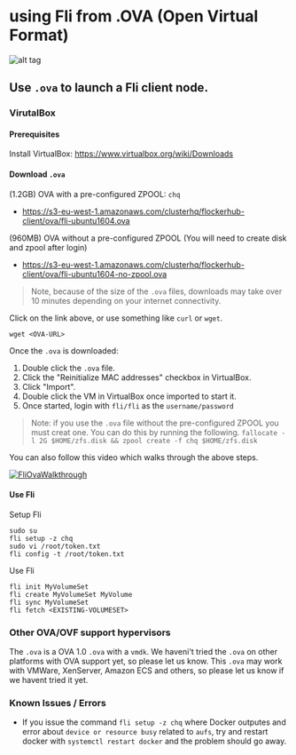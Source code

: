 # using Fli from .OVA (Open Virtual Format)

![alt tag](http://i.imgur.com/mByy4H6.jpg)

## Use `.ova` to launch a Fli client node.

### VirutalBox

#### Prerequisites

Install VirtualBox: https://www.virtualbox.org/wiki/Downloads

#### Download `.ova`

(1.2GB) OVA with a pre-configured ZPOOL: `chq`
 - https://s3-eu-west-1.amazonaws.com/clusterhq/flockerhub-client/ova/fli-ubuntu1604.ova

(960MB) OVA without a pre-configured ZPOOL (You will need to create disk and zpool after login)
 - https://s3-eu-west-1.amazonaws.com/clusterhq/flockerhub-client/ova/fli-ubuntu1604-no-zpool.ova

> Note, because of the size of the `.ova` files, downloads may take over 10 minutes depending on your internet connectivity.

Click on the link above, or use something like `curl` or `wget`.
```
wget <OVA-URL>
```

Once the `.ova` is downloaded:

1. Double click the `.ova` file.
2. Click the "Reinitialize MAC addresses" checkbox in VirtualBox.
3. Click "Import".
4. Double click the VM in VirtualBox once imported to start it.
5. Once started, login with `fli/fli` as the `username/password`

> Note: if you use the `.ova` file without the pre-configured ZPOOL you must creat one. You can do this by running the following. `fallocate -l 2G $HOME/zfs.disk && zpool create -f chq $HOME/zfs.disk`

You can also follow this video which walks through the above steps.

[![FliOvaWalkthrough](https://img.youtube.com/vi/W_haxK6C-nc/0.jpg)](https://www.youtube.com/watch?v=W_haxK6C-nc)

#### Use Fli

Setup Fli
```
sudo su
fli setup -z chq
sudo vi /root/token.txt
fli config -t /root/token.txt
```

Use Fli
```
fli init MyVolumeSet
fli create MyVolumeSet MyVolume
fli sync MyVolumeSet
fli fetch <EXISTING-VOLUMESET>
```


### Other OVA/OVF support hypervisors

The `.ova` is a OVA 1.0 `.ova` with a `vmdk`. We haveni't tried the `.ova` on other platforms with OVA support yet, so please let us know. This `.ova` may work with VMWare, XenServer, Amazon ECS and others, so please let us know if we havent tried it yet.

### Known Issues / Errors

- If you issue the command `fli setup -z chq` where Docker outputes and error about `device or resource busy` related to `aufs`, try and restart docker with `systemctl restart docker` and the problem should go away.
